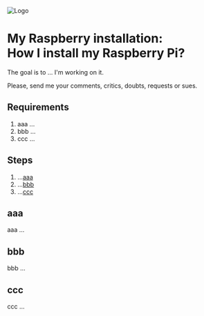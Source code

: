 ![Logo](https://github.com/FIN392/Raspberry/raw/main/My_Raspberry_installation/Raspberry-Logo.png)

# My Raspberry installation:<br>How I install my Raspberry Pi?

The goal is to ... I'm working on it.

Please, send me your comments, critics, doubts, requests or sues.

## Requirements

1. aaa ...
2. bbb ...
3. ccc ...

## Steps

1. ...[aaa](#aaa)
2. ...[bbb](#bbb)
3. ...[ccc](#ccc)

## <a name="aaa"></a>aaa

aaa ...

## <a name="bbb"></a>bbb

bbb ...

## <a name="ccc"></a>ccc

ccc ...
